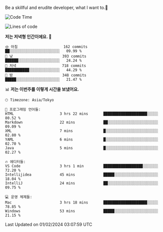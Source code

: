 Be a skillful and erudite developer, what I want to.👶

<!--START_SECTION:waka-->
![Code Time](http://img.shields.io/badge/Code%20Time-427%20hrs%2024%20mins-blue)

![Lines of code](https://img.shields.io/badge/%EC%A0%80%EB%8A%94%20%EC%97%AC%ED%83%9C%EA%B9%8C%EC%A7%80%20-756.1%20thousand%20%EC%A4%84%EC%9D%98%20%EC%BD%94%EB%93%9C%EB%A5%BC%20%EC%9E%91%EC%84%B1%ED%96%88%EC%96%B4%EC%9A%94.-blue)

**저는 저녁형 인간이에요. 🦉** 

```text
🌞 아침                     162 commits         ██░░░░░░░░░░░░░░░░░░░░░░░   09.99 % 
🌆 낮　                     393 commits         ██████░░░░░░░░░░░░░░░░░░░   24.24 % 
🌃 저녁                     718 commits         ███████████░░░░░░░░░░░░░░   44.29 % 
🌙 밤　                     348 commits         █████░░░░░░░░░░░░░░░░░░░░   21.47 % 
```


📊 **저는 이번주를 이렇게 시간을 보냈어요.** 

```text
🕑︎ Timezone: Asia/Tokyo

💬 프로그래밍 언어들: 
HTML                     3 hrs 22 mins       ████████████████████░░░░░   80.52 % 
Markdown                 22 mins             ██░░░░░░░░░░░░░░░░░░░░░░░   09.09 % 
XML                      7 mins              █░░░░░░░░░░░░░░░░░░░░░░░░   02.80 % 
YAML                     6 mins              █░░░░░░░░░░░░░░░░░░░░░░░░   02.70 % 
Java                     5 mins              █░░░░░░░░░░░░░░░░░░░░░░░░   02.27 % 

🔥 에디터들: 
VS Code                  3 hrs 1 min         ██████████████████░░░░░░░   72.20 % 
Intellijidea             45 mins             █████░░░░░░░░░░░░░░░░░░░░   18.04 % 
IntelliJ                 24 mins             ██░░░░░░░░░░░░░░░░░░░░░░░   09.75 % 

💻 운영 체제들: 
Mac                      3 hrs 18 mins       ████████████████████░░░░░   78.85 % 
Windows                  53 mins             █████░░░░░░░░░░░░░░░░░░░░   21.15 % 
```


 Last Updated on 01/02/2024 03:07:59 UTC
<!--END_SECTION:waka-->
